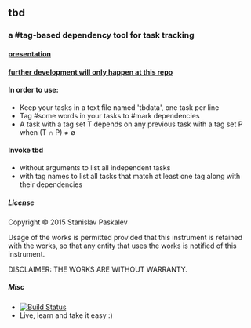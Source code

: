 ## tbd
### a #tag-based dependency tool for task tracking

#### [presentation](http://go-talks.appspot.com/github.com/solarsea/tbd/tbd.slide#1)

#### [further development will only happen at this repo](https://github.com/solarsea/tbd)

#### In order to use:

* Keep your tasks in a text file named 'tbdata', one task per line
* Tag #some words in your tasks to #mark dependencies
* A task with a tag set T depends on any previous task with a tag set P when (T ∩ P) ≠ ∅

#### Invoke tbd

* without arguments to list all independent tasks
* with tag names to list all tasks that match at least one tag along with their dependencies

##### License

Copyright ©  2015 Stanislav Paskalev

Usage of the works is permitted provided that this instrument is retained with the works, so that any entity that uses the works is notified of this instrument.

DISCLAIMER: THE WORKS ARE WITHOUT WARRANTY.

##### Misc

* [![Build Status](https://drone.io/github.com/solarsea/tbd/status.png)](https://drone.io/github.com/solarsea/tbd/latest)
* Live, learn and take it easy :)
